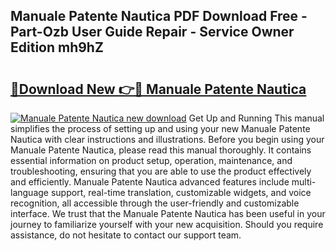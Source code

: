 ## Manuale Patente Nautica PDF Download Free - Part-Ozb User Guide Repair - Service Owner Edition mh9hZ

# <h2><a href="http://cf23468.oget.top/?id=Manuale+Patente+Nautica">🔗Download New 👉🔴 Manuale Patente Nautica</a></h2>

[![Manuale Patente Nautica new download](https://i.imgur.com/5g1atiW.png)](http://cf23468.oget.top/?id=Manuale+Patente+Nautica)
Get Up and Running This manual simplifies the process of setting up and using your new Manuale Patente Nautica with clear instructions and illustrations. Before you begin using your Manuale Patente Nautica, please read this manual thoroughly. It contains essential information on product setup, operation, maintenance, and troubleshooting, ensuring that you are able to use the product effectively and efficiently. Manuale Patente Nautica advanced features include multi-language support, real-time translation, customizable widgets, and voice recognition, all accessible through the user-friendly and customizable interface. We trust that the Manuale Patente Nautica has been useful in your journey to familiarize yourself with your new acquisition. Should you require assistance, do not hesitate to contact our support team.
